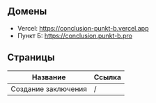 ## Домены

- Vercel: https://conclusion-punkt-b.vercel.app
- Пункт Б: https://conclusion.punkt-b.pro

## Страницы
| Название | Ссылка |
|----------|----------|
| Создание заключения | / |

